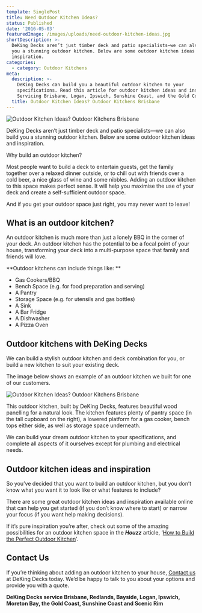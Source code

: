 ```yaml
---
template: SinglePost
title: Need Outdoor Kitchen Ideas?
status: Published
date: '2016-05-03'
featuredImage: /images/uploads/need-outdoor-kitchen-ideas.jpg
shortDescription: >-
  DeKing Decks aren’t just timber deck and patio specialists—we can also build
  you a stunning outdoor kitchen. Below are some outdoor kitchen ideas and
  inspiration.
categories:
  - category: Outdoor Kitchens
meta:
  description: >-
    DeKing Decks can build you a beautiful outdoor kitchen to your
    specifications. Read this article for outdoor kitchen ideas and inspiration.
    Servicing Brisbane, Logan, Ipswich, Sunshine Coast, and the Gold Coast
  title: Outdoor Kitchen Ideas? Outdoor Kitchens Brisbane
---
```

![Outdoor Kitchen Ideas? Outdoor Kitchens Brisbane](/images/uploads/need-outdoor-kitchen-ideas-1.jpg)

DeKing Decks aren’t just timber deck and patio specialists—we can also build you a stunning outdoor kitchen. Below are some outdoor kitchen ideas and inspiration.

Why build an outdoor kitchen?

Most people want to build a deck to entertain guests, get the family together over a relaxed dinner outside, or to chill out with friends over a cold beer, a nice glass of wine and some nibbles. Adding an outdoor kitchen to this space makes perfect sense. It will help you maximise the use of your deck and create a self-sufficient outdoor space.

And if you get your outdoor space just right, you may never want to leave!

## What is an outdoor kitchen?

An outdoor kitchen is much more than just a lonely BBQ in the corner of your deck. An outdoor kitchen has the potential to be a focal point of your house, transforming your deck into a multi-purpose space that family and friends will love.

**Outdoor kitchens can include things like:
**

* Gas Cookers/BBQ
* Bench Space (e.g. for food preparation and serving)
* A Pantry
* Storage Space (e.g. for utensils and gas bottles)
* A Sink
* A Bar Fridge
* A Dishwasher
* A Pizza Oven

## Outdoor kitchens with DeKing Decks

We can build a stylish outdoor kitchen and deck combination for you, or build a new kitchen to suit your existing deck.

The image below shows an example of an outdoor kitchen we built for one of our customers.

![Outdoor Kitchen Ideas? Outdoor Kitchens Brisbane](/images/uploads/need-outdoor-kitchen-ideas.jpg)

This outdoor kitchen, built by DeKing Decks, features beautiful wood panelling for a natural look. The kitchen features plenty of pantry space (in the tall cupboard on the right), a lowered platform for a gas cooker, bench tops either side, as well as storage space underneath.

We can build your dream outdoor kitchen to your specifications, and complete all aspects of it ourselves except for plumbing and electrical needs.

## Outdoor kitchen ideas and inspiration

So you’ve decided that you want to build an outdoor kitchen, but you don’t know what you want it to look like or what features to include?

There are some great outdoor kitchen ideas and inspiration available online that can help you get started (if you don’t know where to start) or narrow your focus (if you want help making decisions).

If it’s pure inspiration you’re after, check out some of the amazing possibilities for an outdoor kitchen space in the _**Houzz**_ article, ‘[How to Build the Perfect Outdoor Kitchen](http://www.houzz.com/ideabooks/64023153/thumbs/how-to-build-the-perfect-outdoor-kitchen)’.

## Contact Us

If you’re thinking about adding an outdoor kitchen to your house, [Contact us](https://www.dekingdecks.com.au/contact/) at DeKing Decks today. We’d be happy to talk to you about your options and provide you with a quote.

**DeKing Decks service Brisbane, Redlands, Bayside, Logan, Ipswich, Moreton Bay, the Gold Coast, Sunshine Coast and Scenic Rim**
